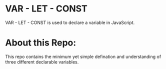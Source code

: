 # VAR - LET - CONST

VAR - LET - CONST is used to declare a variable in JavaScript.

# About this Repo:

This repo contains the minimum yet simple defination and understanding of three different declarable variables.